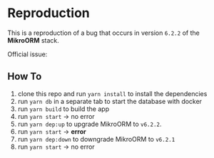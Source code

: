 # Reproduction

This is a reproduction of a bug that occurs in version `6.2.2` of the **MikroORM** stack.

Official issue:

## How To

1. clone this repo and run `yarn install` to install the dependencies
2. run `yarn db` in a separate tab to start the database with docker
3. run `yarn build` to build the app
4. run `yarn start` -> no error
5. run `yarn dep:up` to upgrade MikroORM to `v6.2.2`.
6. run `yarn start` -> **error**
7. run `yarn dep:down` to downgrade MikroORM to `v6.2.1`
8. run `yarn start` -> no error
